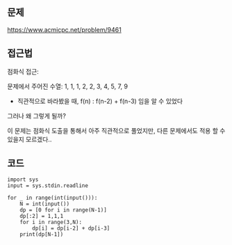 ## 문제

https://www.acmicpc.net/problem/9461

## 접근법
점화식 접근:

문제에서 주어진 수열: 1, 1, 1, 2, 2, 3, 4, 5, 7, 9
* 직관적으로 바라봤을 때, f(n) : f(n-2) + f(n-3) 임을 알 수 있었다

그러나 왜 그렇게 될까?

이 문제는 점화식 도출을 통해서 아주 직관적으로 풀었지만, 다른 문제에서도 적용 할 수 있을지 모르겠다..


## 코드

```
import sys
input = sys.stdin.readline

for _ in range(int(input())):
    N = int(input())
    dp = [0 for i in range(N-1)]
    dp[:2] = 1,1,1
    for i in range(3,N):
        dp[i] = dp[i-2] + dp[i-3]
    print(dp[N-1])
```